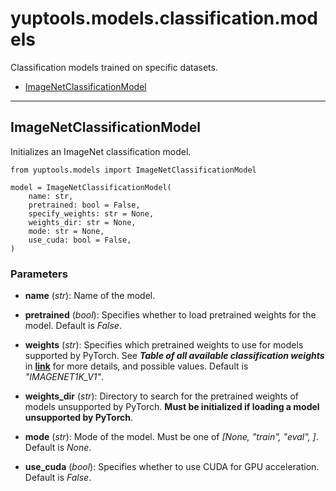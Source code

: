 # yuptools.models.classification.models

Classification models trained on specific datasets.


- [ImageNetClassificationModel](#imagenetclassificationmodel)


---


## ImageNetClassificationModel

Initializes an ImageNet classification model.

```
from yuptools.models import ImageNetClassificationModel

model = ImageNetClassificationModel(
    name: str,
    pretrained: bool = False,
    specify_weights: str = None,
    weights_dir: str = None,
    mode: str = None,
    use_cuda: bool = False,
)
```

### Parameters

- **name** (*str*):
Name of the model.

- **pretrained** (*bool*):
Specifies whether to load pretrained weights for the model.
Default is *False*.

- **weights** (*str*):
Specifies which pretrained weights to use for models supported by PyTorch.
See ***Table of all available classification weights*** in [**link**](https://pytorch.org/vision/stable/models.html) for more details, and possible values.
Default is *"IMAGENET1K_V1"*.

- **weights_dir** (*str*):
Directory to search for the pretrained weights of models unsupported by PyTorch.
**Must be initialized if loading a model unsupported by PyTorch**.

- **mode** (*str*):
Mode of the model.
Must be one of *[None, "train", "eval", ]*.
Default is *None*.

- **use_cuda** (*bool*):
Specifies whether to use CUDA for GPU acceleration.
Default is *False*.
